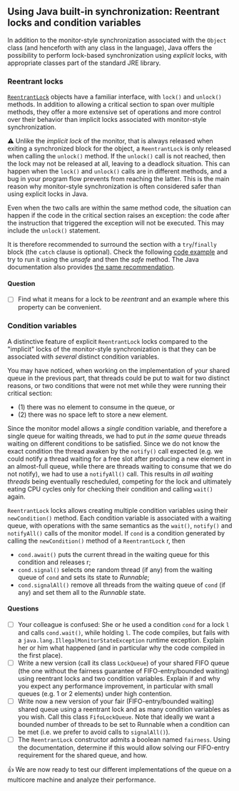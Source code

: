 ## Using Java built-in synchronization: Reentrant locks and condition variables

In addition to the monitor-style synchronization associated with the `Object` class (and henceforth with any class in the language), Java offers the possibility to perform lock-based synchronization using *explicit* locks, with appropriate classes part of the standard JRE library.

### Reentrant locks

[`ReentrantLock`](https://docs.oracle.com/javase/7/docs/api/java/util/concurrent/locks/ReentrantLock.html) objects have a familiar interface, with `lock()` and `unlock()` methods.
In addition to allowing a critical section to span over multiple methods, they offer a more extensive set of operations and more control over their behavior than implicit locks associated with monitor-style synchronization.

:warning: Unlike the *implicit lock* of the monitor, that is always released when exiting a synchronized block for the object, a `ReentrantLock` is only released when calling the `unlock()` method.
If the `unlock()` call is not reached, then the lock may not be released at all, leaving to a deadlock situation.
This can happen when the `lock()` and `unlock()` calls are in different methods, and a bug in your program flow prevents from reaching the latter.
This is the main reason why monitor-style synchronization is often considered safer than using explicit locks in Java.

Even when the two calls are within the same method code, the situation can happen if the code in the critical section raises an exception: the code after the instruction that triggered the exception will not be executed.
This may include the `unlock()` statement.

It is therefore recommended to surround the section with a `try`/`finally` block (the `catch` clause is optional).
Check the following [code example](src/locks_conditions/TryFinallyExample.java) and try to run it using the *unsafe* and then the *safe* method.
The Java documentation also provides [the same recommendation](https://docs.oracle.com/javase/7/docs/api/java/util/concurrent/locks/ReentrantLock.html).

#### Question

- [ ] Find what it means for a lock to be *reentrant* and an example where this property can be convenient.

### Condition variables

A distinctive feature of explicit `ReentrantLock` locks compared to the "implicit" locks of the monitor-style synchronization is that they can be associated with *several* distinct condition variables.

You may have noticed, when working on the implementation of your shared queue in the previous part, that threads could be put to wait for two distinct reasons, or two conditions that were not met while they were running their critical section:

- (1) there was no element to consume in the queue, or
- (2) there was no space left to store a new element.

Since the monitor model allows a *single* condition variable, and therefore a single queue for waiting threads, we had to put *in the same queue* threads waiting on different conditions to be satisfied.
Since we do not know the exact condition the thread awaken by the `notify()` call expected (e.g. we could notify a thread waiting for a free slot after producing a new element in an almost-full queue, while there are threads waiting to consume that we do not notify), we had to use a `notifyAll()` call.
This results in *all waiting threads* being eventually rescheduled, competing for the lock and ultimately eating CPU cycles only for checking their condition and calling `wait()` again.

`ReentrantLock` locks allows creating multiple condition variables using their `newCondition()` method.
Each condition variable is associated with a waiting queue, with operations with the same semantics as the `wait()`, `notify()` and `notifyAll()` calls of the monitor model.
If `cond` is a condition generated by calling the `newCondition()` method of a `ReentrantLock` r, then

- `cond.await()` puts the current thread in the waiting queue for this condition and releases r;
- `cond.signal()` selects one random thread (if any) from the waiting queue of `cond` and sets its state to *Runnable*;
- `cond.signalAll()` remove all threads from the waiting queue of `cond` (if any) and set them all to the *Runnable* state.

#### Questions

- [ ] Your colleague is confused: She or he used a condition `cond` for a lock `l` and calls `cond.wait()`, while holding `l`. The code compiles, but fails with a `java.lang.IllegalMonitorStateException` runtime exception. Explain her or him what happened (and in particular why the code compiled in the first place).
- [ ] Write a new version (call its class `LockQueue`) of your shared FIFO queue (the one without the fairness guarantee of FIFO-entry/bounded waiting) using reentrant locks and two condition variables. Explain if and why you expect any performance improvement, in particular with small queues (e.g. 1 or 2 elements) under high contention.
- [ ] Write now a new version of your fair (FIFO-entry/bounded waiting) shared queue using a reentrant lock and as many condition variables as you wish. Call this class `FifoLockQueue`. Note that ideally we want a bounded number of threads to be set to Runnable when a condition can be met (i.e. we prefer to avoid calls to `signalAll()`).
- [ ] The `ReentrantLock` constructor admits a boolean named `fairness`. Using the documentation, determine if this would allow solving our FIFO-entry requirement for the shared queue, and how.

:thumbsup: We are now ready to test our different implementations of the queue on a multicore machine and analyze their performance.
